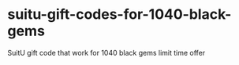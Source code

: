 # suitu-gift-codes-for-1040-black-gems
SuitU gift code that work for 1040 black gems limit time offer
